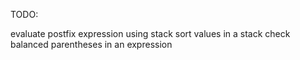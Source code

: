 TODO:

evaluate postfix expression using stack
sort values in a stack
check balanced parentheses in an expression